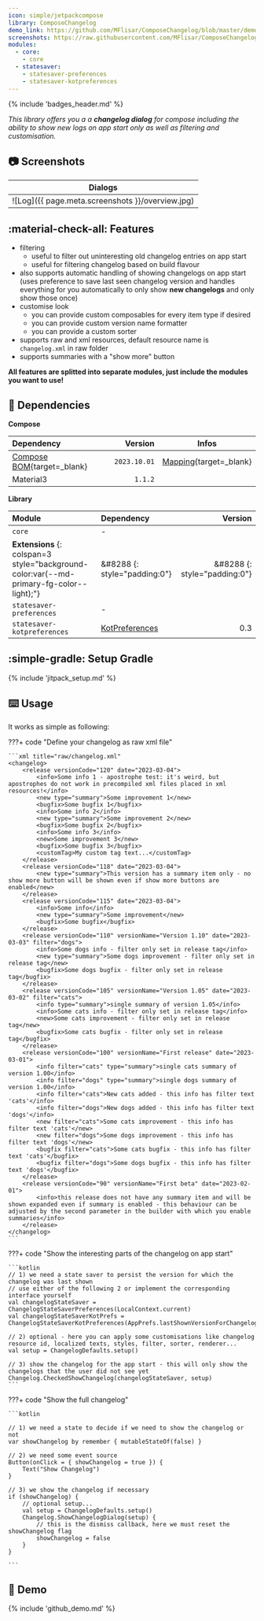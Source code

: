 ```yaml
---
icon: simple/jetpackcompose
library: ComposeChangelog
demo_link: https://github.com/MFlisar/ComposeChangelog/blob/master/demo/src/main/java/com/michaelflisar/composechangelog/demo
screenshots: https://raw.githubusercontent.com/MFlisar/ComposeChangelog/master/screenshots
modules:
  - core: 
    - core
  - statesaver:
    - statesaver-preferences
    - statesaver-kotpreferences
---
```


{% include 'badges_header.md' %}

<i>This library offers you a a **changelog dialog** for compose including the ability to show new logs on app start only as well as filtering and customisation.</i>

## :camera: Screenshots

| Dialogs |
|-|
| ![Log]({{ page.meta.screenshots }}/overview.jpg) |

## :material-check-all: Features

* filtering
    * useful to filter out uninteresting old changelog entries on app start
    * useful for filtering changelog based on build flavour
* also supports automatic handling of showing changelogs on app start (uses preference to save last seen changelog version and handles everything for you automatically to only show **new changelogs** and only show those once)
* customise look
    * you can provide custom composables for every item type if desired
    * you can provide custom version name formatter
    * you can provide a custom sorter
* supports raw and xml resources, default resource name is `changelog.xml` in raw folder
* supports summaries with a "show more" button

**All features are splitted into separate modules, just include the modules you want to use!**

## :link: Dependencies

**Compose**

| Dependency | Version | Infos |
|:-|-:|:-:|
| [Compose BOM](https://developer.android.com/jetpack/compose/bom/bom){target=_blank} | `2023.10.01` | [Mapping](https://developer.android.com/jetpack/compose/bom/bom-mapping){target=_blank} |
| Material3 | `1.1.2` | |

**Library**

| Module | Dependency | Version |
|:-|:-|-:|
| `core` | - |  |
| **Extensions** {: colspan=3 style="background-color:var(--md-primary-fg-color--light);"} | &#8288 {: style="padding:0"} | &#8288 {: style="padding:0"} |
| `statesaver-preferences` | - |  |
| `statesaver-kotpreferences` | [KotPreferences](https://github.com/MFlisar/KotPreferences) | 0.3 |

## :simple-gradle: Setup Gradle

{% include 'jitpack_setup.md' %}

## :keyboard: Usage

It works as simple as following:

???+ code "Define your changelog as raw xml file"

    ```xml title="raw/changelog.xml"
    <changelog>
        <release versionCode="120" date="2023-03-04">
            <info>Some info 1 - apostrophe test: it's weird, but apostrophes do not work in precompiled xml files placed in xml resources!</info>
            <new type="summary">Some improvement 1</new>
            <bugfix>Some bugfix 1</bugfix>
            <info>Some info 2</info>
            <new type="summary">Some improvement 2</new>
            <bugfix>Some bugfix 2</bugfix>
            <info>Some info 3</info>
            <new>Some improvement 3</new>
            <bugfix>Some bugfix 3</bugfix>
            <customTag>My custom tag text...</customTag>
        </release>
        <release versionCode="118" date="2023-03-04">
            <new type="summary">This version has a summary item only - no show more button will be shown even if show more buttons are enabled</new>
        </release>
        <release versionCode="115" date="2023-03-04">
            <info>Some info</info>
            <new type="summary">Some improvement</new>
            <bugfix>Some bugfix</bugfix>
        </release>
        <release versionCode="110" versionName="Version 1.10" date="2023-03-03" filter="dogs">
            <info>Some dogs info - filter only set in release tag</info>
            <new type="summary">Some dogs improvement - filter only set in release tag</new>
            <bugfix>Some dogs bugfix - filter only set in release tag</bugfix>
        </release>
        <release versionCode="105" versionName="Version 1.05" date="2023-03-02" filter="cats">
            <info type="summary">single summary of version 1.05</info>
            <info>Some cats info - filter only set in release tag</info>
            <new>Some cats improvement - filter only set in release tag</new>
            <bugfix>Some cats bugfix - filter only set in release tag</bugfix>
        </release>
        <release versionCode="100" versionName="First release" date="2023-03-01">
            <info filter="cats" type="summary">single cats summary of version 1.00</info>
            <info filter="dogs" type="summary">single dogs summary of version 1.00</info>
            <info filter="cats">New cats added - this info has filter text 'cats'</info>
            <info filter="dogs">New dogs added - this info has filter text 'dogs'</info>
            <new filter="cats">Some cats improvement - this info has filter text 'cats'</new>
            <new filter="dogs">Some dogs improvement - this info has filter text 'dogs'</new>
            <bugfix filter="cats">Some cats bugfix - this info has filter text 'cats'</bugfix>
            <bugfix filter="dogs">Some dogs bugfix - this info has filter text 'dogs'</bugfix>
        </release>
        <release versionCode="90" versionName="First beta" date="2023-02-01">
            <info>this release does not have any summary item and will be shown expanded even if summary is enabled - this behaviour can be adjusted by the second parameter in the builder with which you enable summaries</info>
        </release>
    </changelog>
    ```

???+ code "Show the interesting parts of the changelog on app start"

    ```kotlin
    // 1) we need a state saver to persist the version for which the changelog was last shown
    // use either of the following 2 or implement the corresponding interface yourself
    val changelogStateSaver = ChangelogStateSaverPreferences(LocalContext.current)
    val changelogStateSaverKotPrefs = ChangelogStateSaverKotPreferences(AppPrefs.lastShownVersionForChangelog)

    // 2) optional - here you can apply some customisations like changelog resource id, localized texts, styles, filter, sorter, renderer...
    val setup = ChangelogDefaults.setup()

    // 3) show the changelog for the app start - this will only show the changelogs that the user did not see yet
    Changelog.CheckedShowChangelog(changelogStateSaver, setup)
    ```

???+ code "Show the full changelog"

    ```kotlin

    // 1) we need a state to decide if we need to show the changelog or not
    var showChangelog by remember { mutableStateOf(false) }

    // 2) we need some event source
    Button(onClick = { showChangelog = true }) {
        Text("Show Changelog")
    }

    // 3) we show the changelog if necessary
    if (showChangelog) {
        // optional setup...
        val setup = ChangelogDefaults.setup()
        Changelog.ShowChangelogDialog(setup) {
            // this is the dismiss callback, here we must reset the showChangelog flag
            showChangelog = false
        }
    }

    ```

## :dna: Demo

{% include 'github_demo.md' %}